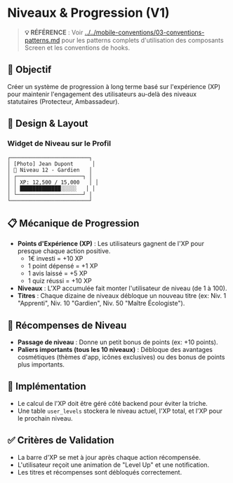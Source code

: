 # Niveaux & Progression (V1)

> **💡 RÉFÉRENCE** : Voir [../../mobile-conventions/03-conventions-patterns.md](../../mobile-conventions/03-conventions-patterns.md) pour les patterns complets d'utilisation des composants Screen et les conventions de hooks.

## 🎯 Objectif

Créer un système de progression à long terme basé sur l'expérience (XP) pour maintenir l'engagement des utilisateurs au-delà des niveaux statutaires (Protecteur, Ambassadeur).

## 🎨 Design & Layout

### Widget de Niveau sur le Profil
```text
┌─────────────────────────┐
│ [Photo] Jean Dupont      │
│ 🏅 Niveau 12 - Gardien   │
│ ┌─────────────────────┐ │
│ │ XP: 12,500 / 15,000   │ │
│ │ █████████████░░░░░   │ │
│ └─────────────────────┘ │
└─────────────────────────┘
```

## 📋 Mécanique de Progression

- **Points d'Expérience (XP)** : Les utilisateurs gagnent de l'XP pour presque chaque action positive.
  - 1€ investi = +10 XP
  - 1 point dépensé = +1 XP
  - 1 avis laissé = +5 XP
  - 1 quiz réussi = +10 XP
- **Niveaux** : L'XP accumulée fait monter l'utilisateur de niveau (de 1 à 100).
- **Titres** : Chaque dizaine de niveaux débloque un nouveau titre (ex: Niv. 1 "Apprenti", Niv. 10 "Gardien", Niv. 50 "Maître Écologiste").

## 🎁 Récompenses de Niveau

- **Passage de niveau** : Donne un petit bonus de points (ex: +10 points).
- **Paliers importants (tous les 10 niveaux)** : Débloque des avantages cosmétiques (thèmes d'app, icônes exclusives) ou des bonus de points plus importants.

## 🔧 Implémentation

- Le calcul de l'XP doit être géré côté backend pour éviter la triche.
- Une table `user_levels` stockera le niveau actuel, l'XP total, et l'XP pour le prochain niveau.

## ✅ Critères de Validation
- La barre d'XP se met à jour après chaque action récompensée.
- L'utilisateur reçoit une animation de "Level Up" et une notification.
- Les titres et récompenses sont débloqués correctement.
